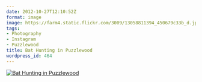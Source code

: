```yaml
---
date: 2012-10-27T12:10:52Z
format: image
image: https://farm4.static.flickr.com/3009/13058811394_450679c33b_d.jpg
tags:
- Photography
- Instagram
- Puzzlewood
title: Bat Hunting in Puzzlewood
wordpress_id: 464
---
```


[![Bat Hunting in Puzzlewood][thm]][img]

[thm]: //farm4.static.flickr.com/3009/13058811394_450679c33b_d.jpg
[img]: //www.flickr.com/photos/richard-perry/13058811394/

